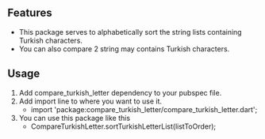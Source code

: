 ## Features

- This package serves to alphabetically sort the string lists containing Turkish characters.
- You can also compare 2 string may contains Turkish characters.

## Usage

1. Add compare_turkish_letter dependency to your pubspec file.
2. Add import line to where you want to use it.
   - import 'package:compare_turkish_letter/compare_turkish_letter.dart';
3. You can use this package like this
   - CompareTurkishLetter.sortTurkishLetterList(listToOrder);
